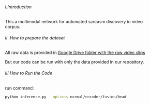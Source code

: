 ###### Ⅰ.Introduction

This a multimodal network for  automated sarcasm discovery in video corpus.



###### Ⅱ .How to prepare the dataset

All raw data is provided in [Google Drive folder with the raw video clips](https://drive.google.com/file/d/1i9ixalVcXskA5_BkNnbR60sqJqvGyi6E/view?usp=sharing)

But our code can be run with only the data provided in our repository.
###### Ⅲ.How to Run the Code

run command:

```bash
python inference.py --options normal/encoder/fusion/head
```